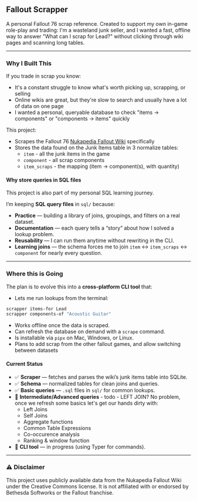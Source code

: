 ## Fallout Scrapper

A personal Fallout 76 scrap reference. Created to support my own in-game role-play and trading: I'm a wasteland junk seller, and I wanted a fast, offline way to answer "What can I scrap for Lead?" without clicking through wiki pages and scanning long tables.

---

### Why I Built This

If you trade in scrap you know:

- It's a constant struggle to know what's worth picking up, scrapping, or selling
- Online wikis are great, but they're slow to search and usually have a lot of data on one page
- I wanted a personal, queryable database to check "items → components" or "components -> items" quickly

This project:

- Scrapes the Fallout 76 [Nukapedia Fallout Wiki](https://fallout.fandom.com/wiki/Fallout_76_junk_items) specifically
- Stores the data found on the Junk Items table in 3 normalize tables:
  - `item` - all the junk items in the game
  - `component` - all scrap components
  - `item_scraps` - the mapping (item → component(s), with quantity)

#### Why store queries in SQL files

This project is also part of my personal SQL learning journey.

I’m keeping **SQL query files** in `sql/` because:

- **Practice** — building a library of joins, groupings, and filters on a real dataset.
- **Documentation** — each query tells a “story” about how I solved a lookup problem.
- **Reusability** — I can run them anytime without rewriting in the CLI.
- **Learning joins** — the schema forces me to join `item` ↔ `item_scraps` ↔ `component` for nearly every question.

---

### Where this is Going

The plan is to evolve this into a **cross-platform CLI tool** that:

- Lets me run lookups from the terminal:

```bash
scrapper items-for Lead
scrapper components-of "Acoustic Guitar"
```

- Works offline once the data is scraped.
- Can refresh the database on demand with a `scrape` command.
- Is installable via `pipx` on Mac, Windows, or Linux.
- Plans to add scrap from the other fallout games, and allow switching between datasets

#### Current Status

- ✅ **Scraper** — fetches and parses the wiki’s junk items table into SQLite.
- ✅ **Schema** — normalized tables for clean joins and queries.
- ✅ **Basic queries** — `.sql` files in `sql/` for common lookups.
- 🚧 **Intermediate/Advanced queries** - todo - LEFT JOIN? No problem, once we refresh some basics let's get our hands dirty with:
  - Left Joins
  - Self Joins
  - Aggregate functions
  - Common Table Expressions
  - Co-occurence analysis
  - Ranking & window function
- 🚧 **CLI tool** — in progress (using Typer for commands).

---

### ⚠️ Disclaimer

This project uses publicly available data from the Nukapedia Fallout Wiki under the Creative Commons license.
It is not affiliated with or endorsed by Bethesda Softworks or the Fallout franchise.
